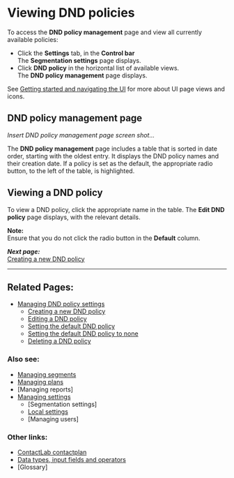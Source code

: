 # Viewing DND policies

To access the **DND policy management** page and view all currently available policies:

- Click the **Settings** tab, in the **Control bar**  
  The **Segmentation settings** page displays.   
- Click **DND policy** in the horizontal list of available views.  
  The **DND policy management** page displays.  

See [Getting started and navigating the UI](NavigatingUI.md) for more about UI page views and icons.

## DND policy management page

*Insert DND policy management page screen shot...*  

The **DND policy management** page includes a table that is sorted in date order, starting with the oldest entry. It displays the DND policy names and their creation date. If a policy is set as the default, the appropriate radio button, to the left of the table, is highlighted.  

## Viewing a DND policy

To view a DND policy, click the appropriate name in the table. The **Edit DND policy** page displays, with the relevant details.  

**Note:**  
Ensure that you do not click the radio button in the **Default** column.  

***Next page:***  
[Creating a new DND policy](CreatingNewDND.md)  

----------

## Related Pages:  

- [Managing DND policy settings](ManagingDND.md)  
  - [Creating a new DND policy](CreatingNewDND.md)  
  - [Editing a DND policy](EditingDND.md)  
  - [Setting the default DND policy](SettingDefaultDND.md)  
  - [Setting the default DND policy to none](SettingNoDND.md)  
  - [Deleting a DND policy](DeletingDND.md)  

### Also see:  

- [Managing segments](ManagingSegments.md)  
- [Managing plans](ManagingPlans.md)  
- [Managing reports]  
- [Managing settings](ManagingSettings.md)  
  - [Segmentation settings]  
  - [Local settings](LocalSettings.md)  
  - [Managing users]  

### Other links:  

- [ContactLab contactplan](Home.md)  
- [Data types, input fields and operators](InputBoxOperators.md)  
- [Glossary]  
